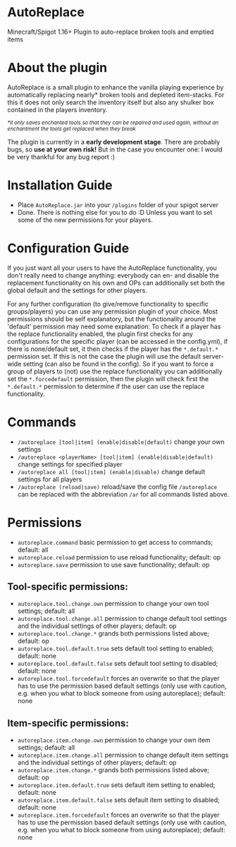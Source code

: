 # AutoReplace
Minecraft/Spigot 1.16+ Plugin to auto-replace broken tools and emptied items

# About the plugin
AutoReplace is a small plugin to enhance the vanilla playing experience by automatically replacing nearly* broken tools and depleted item-stacks. For this it does not only search the inventory itself but also any shulker box contained in the players inventory.

<sup>_*it only saves enchanted tools so that they can be repaired and used again, without an enchantment the tools get replaced when they break_</sub>

The plugin is currently in a **early development stage**. There are probably bugs, so **use at your own risk!** But in the case you encounter one: I would be very thankful for any bug report :)

# Installation Guide
* Place `AutoReplace.jar` into your `/plugins` folder of your spigot server
* Done. There is nothing else for you to do :D Unless you want to set some of the new permissions for your players.

# Configuration Guide
If you just want all your users to have the AutoReplace functionality, you don't really need to change anything: everybody can en- and disable the replacement functionality on his own and OPs can additionally set both the global default and the settings for other players.

For any further configuration (to give/remove functionality to specific groups/players) you can use any permission plugin of your choice. Most permissions should be self explanatory, but the functionality around the 'default' permission may need some explanation:
To check if a player has the replace functionality enabled, the plugin first checks for any configurations for the specific player (can be accessed in the config.yml), if there is none/default set, it then checks if the player has the `*.default.*` permission set. If this is not the case the plugin will use the default server-wide setting (can also be found in the config).
So if you want to force a group of players to (not) use the replace functionality you can additionally set the `*.forcedefault` permission, then the plugin will check first the `*.default.*` permission to determine if the user can use the replace functionality.

# Commands
* `/autoreplace [tool|item] (enable|disable|default)` change your own settings
* `/autoreplace <playerName> [tool|item] (enable|disable|default)` change settings for specified player
* `/autoreplace all [tool|item] (enable|disable)` change default settings for all players
* `/autoreplace (reload|save)` reload/save the config file
`/autoreplace` can be replaced with the abbreviation `/ar` for all commands listed above.
# Permissions
* `autoreplace.command` basic permission to get access to commands; default: all
* `autoreplace.reload` permission to use reload functionality; default: op
* `autoreplace.save` permission to use save functionality; default: op
##  Tool-specific permissions:
* `autoreplace.tool.change.own` permission to change your own tool settings; default: all
* `autoreplace.tool.change.all` permission to change default tool settings and the individual settings of other players; default: op
* `autoreplace.tool.change.*` grands both permissions listed above; default: op
* `autoreplace.tool.default.true` sets default tool setting to enabled; default: none
* `autoreplace.tool.default.false` sets default tool setting to disabled; default: none
* `autoreplace.tool.forcedefault` forces an overwrite so that the player has to use the permission based default settings (only use with caution, e.g. when you what to block someone from using autoreplace); default: none
##  Item-specific permissions:
* `autoreplace.item.change.own` permission to change your own item settings; default: all
* `autoreplace.item.change.all` permission to change default item settings and the individual settings of other players; default: op
* `autoreplace.item.change.*` grands both permissions listed above; default: op
* `autoreplace.item.default.true` sets default item setting to enabled; default: none
* `autoreplace.item.default.false` sets default item setting to disabled; default: none
* `autoreplace.item.forcedefault` forces an overwrite so that the player has to use the permission based default settings (only use with caution, e.g. when you what to block someone from using autoreplace); default: none
